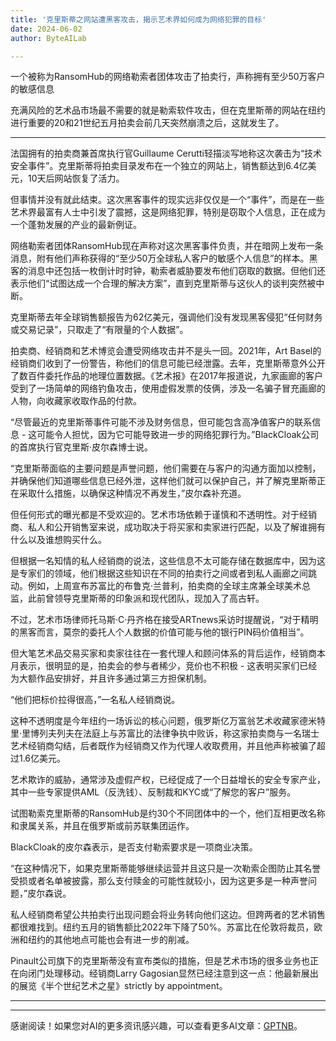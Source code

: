 ```yaml
---
title: '克里斯蒂之网站遭黑客攻击，揭示艺术界如何成为网络犯罪的目标'
date: 2024-06-02
author: ByteAILab

---
```


一个被称为RansomHub的网络勒索者团体攻击了拍卖行，声称拥有至少50万客户的敏感信息

充满风险的艺术品市场最不需要的就是勒索软件攻击，但在克里斯蒂的网站在纽约进行重要的20和21世纪五月拍卖会前几天突然崩溃之后，这就发生了。

---
法国拥有的拍卖商兼首席执行官Guillaume Cerutti轻描淡写地称这次袭击为“技术安全事件”。克里斯蒂将拍卖目录发布在一个独立的网站上，销售额达到6.4亿美元，10天后网站恢复了活力。

但事情并没有就此结束。这次黑客事件的现实远非仅仅是一个“事件”，而是在一些艺术界最富有人士中引发了震撼，这是网络犯罪，特别是窃取个人信息，正在成为一个蓬勃发展的产业的最新例证。

网络勒索者团体RansomHub现在声称对这次黑客事件负责，并在暗网上发布一条消息，附有他们声称获得的“至少50万全球私人客户的敏感个人信息”的样本。黑客的消息中还包括一枚倒计时时钟，勒索者威胁要发布他们窃取的数据。但他们还表示他们“试图达成一个合理的解决方案”，直到克里斯蒂与这伙人的谈判突然被中断。

克里斯蒂去年全球销售额报告为62亿美元，强调他们没有发现黑客侵犯“任何财务或交易记录”，只取走了“有限量的个人数据”。

拍卖商、经销商和艺术博览会遭受网络攻击并不是头一回。2021年，Art Basel的经销商们收到了一份警告，称他们的信息可能已经泄露。去年，克里斯蒂意外公开了数百件委托作品的地理位置数据。《艺术报》在2017年报道说，九家画廊的客户受到了一场简单的网络钓鱼攻击，使用虚假发票的伎俩，涉及一名骗子冒充画廊的人物，向收藏家收取作品的付款。

“尽管最近的克里斯蒂事件可能不涉及财务信息，但可能包含高净值客户的联系信息 - 这可能令人担忧，因为它可能导致进一步的网络犯罪行为。”BlackCloak公司的首席执行官克里斯·皮尔森博士说。

“克里斯蒂面临的主要问题是声誉问题，他们需要在与客户的沟通方面加以控制，并确保他们知道哪些信息已经外泄，这样他们就可以保护自己，并了解克里斯蒂正在采取什么措施，以确保这种情况不再发生，”皮尔森补充道。

但任何形式的曝光都是不受欢迎的。艺术市场依赖于谨慎和不透明性。对于经销商、私人和公开销售室来说，成功取决于将买家和卖家进行匹配，以及了解谁拥有什么以及谁想购买什么。

但根据一名知情的私人经销商的说法，这些信息不太可能存储在数据库中，因为这是专家们的领域，他们根据这些知识在不同的拍卖行之间或者到私人画廊之间跳动。例如，上周宣布苏富比的布鲁克·兰普利，拍卖商的全球主席兼全球美术总监，此前曾领导克里斯蒂的印象派和现代团队，现加入了高古轩。

不过，艺术市场律师托马斯·C·丹齐格在接受ARTnews采访时提醒说，“对于精明的黑客而言，莫奈的委托人个人数据的价值可能与他的银行PIN码价值相当”。

但大笔艺术品交易买家和卖家往往在一套代理人和顾问体系的背后运作，经销商本月表示，很明显的是，拍卖会的参与者稀少，竞价也不积极 - 这表明买家们已经为大额作品安排好，并且许多通过第三方担保机制。

“他们把标价拉得很高，”一名私人经销商说。

这种不透明度是今年纽约一场诉讼的核心问题，俄罗斯亿万富翁艺术收藏家德米特里·里博列夫列夫在法庭上与苏富比的法律争执中败诉，称这家拍卖商与一名瑞士艺术经销商勾结，后者既作为经销商又作为代理人收取费用，并且他声称被骗了超过1.6亿美元。

艺术欺诈的威胁，通常涉及虚假产权，已经促成了一个日益增长的安全专家产业，其中一些专家提供AML（反洗钱）、反制裁和KYC或“了解您的客户”服务。

试图勒索克里斯蒂的RansomHub是约30个不同团体中的一个，他们互相更改名称和隶属关系，并且在俄罗斯或前苏联集团运作。

BlackCloak的皮尔森表示，是否支付勒索要求是一项商业决策。

“在这种情况下，如果克里斯蒂能够继续运营并且这只是一次勒索企图防止其名誉受损或者名单被披露，那么支付赎金的可能性就较小，因为这更多是一种声誉问题，”皮尔森说。

私人经销商希望公共拍卖行出现问题会将业务转向他们这边。但跨两者的艺术销售都很难找到。纽约五月的销售额比2022年下降了50%。苏富比在伦敦将裁员，欧洲和纽约的其他地点可能也会有进一步的削减。

Pinault公司旗下的克里斯蒂没有宣布类似的措施，但是艺术市场的很多业务也正在向闭门处理移动。经销商Larry Gagosian显然已经注意到这一点：他最新展出的展览《半个世纪艺术之星》strictly by appointment。

---
---
感谢阅读！如果您对AI的更多资讯感兴趣，可以查看更多AI文章：[GPTNB](https://gptnb.com)。